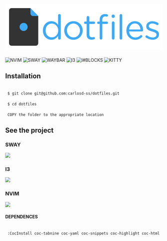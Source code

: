 # <img src="https://github.com/carlosd-ss/dotfiles/blob/master/a.png" widht="200">

![NVIM](https://img.shields.io/badge/nvim-green)
![SWAY](https://img.shields.io/badge/sway-blue)
![WAYBAR](https://img.shields.io/badge/waybar-blue)
![I3](https://img.shields.io/badge/i3-red)
![I#BLOCKS](https://img.shields.io/badge/i3blocks-red)
![KITTY](https://img.shields.io/badge/kitty-yellow)




## Installation


```zsh

 $ git clone git@github.com:carlosd-ss/dotfiles.git

 $ cd dotfiles
 
 COPY the folder to the appropriate location
```

## See the project

### SWAY

<img src="https://github.com/carlosdss22/dotfiles/blob/master/.github/sway.png" height="500" widht="100">


### I3

<img src="https://github.com/carlosdss22/dotfiles/blob/master/.github/i3.png" height="500" widht="100">




### NVIM

<img src="https://github.com/carlosdss22/dotfiles/blob/master/.github/neovim-logo-shadow.png" height="100" widht="100">


#### DEPENDENCES

```zsh

 :CocInstall coc-tabnine coc-yaml coc-snippets coc-highlight coc-html  coc-tsserver coc-css coc-vetur coc-json coc-pairs  coc-go coc-phpls coc-sql coc-fzf-preview coc-eslint coc-tslint-plugin
```
